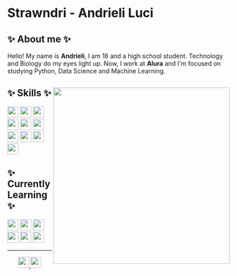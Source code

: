 <h1> Strawndri - Andrieli Luci </h1>

<section>  
  <div>
  <h2>✨ About me ✨</h2> 
  <p>
    Hello! My name is <b>Andrieli</b>, I am 18 and a high school student. Technology and Biology do my eyes light up. Now, I work at <b>Alura</b> and I'm focused on studying Python, Data Science and Machine Learning.
  </p>
</div>
</section>

<section> 
  <img align="right" width="400px" src="https://thumbs.gfycat.com/RepulsiveVagueCurassow-size_restricted.gif" />
  <h2>✨ Skills ✨</h2>
  <div>
    <img height="25em" src="https://img.shields.io/badge/HTML5-abf285?style=for-the-badge&logo=html5&logoColor=22272E">
    <img height="25em" src="https://img.shields.io/badge/CSS3-abf285?style=for-the-badge&logo=css3&logoColor=22272E">
    <img height="25em" src="https://img.shields.io/badge/Sass-abf285?style=for-the-badge&logo=sass&logoColor=22272E" />
    <img height="25em" src="https://img.shields.io/badge/Python-abf285?style=for-the-badge&logo=python&logoColor=22272E">
    <img height="25em" src="https://img.shields.io/badge/Figma-abf285?style=for-the-badge&logo=figma&logoColor=22272E" />
    <img height="25em" src="https://img.shields.io/badge/GIT-abf285?style=for-the-badge&logo=git&logoColor=22272E" />
    <img height="25em" src="https://img.shields.io/badge/MySQL-abf285?style=for-the-badge&logo=mysql&logoColor=22272E" />
    <img height="25em" src="https://img.shields.io/badge/PostgreSQL-abf285?style=for-the-badge&logo=postgresql&logoColor=22272E" />
    <img height="25em" src="https://img.shields.io/badge/PowerBI-abf285?style=for-the-badge&logo=Power%20BI&logoColor=22272E" />
    <img height="25em" src="https://img.shields.io/badge/Tableau-abf285?style=for-the-badge&logo=Tableau&logoColor=22272E" />
  </div>

  <h2>✨ Currently Learning ✨</h2>
  <div>
    <img height="25em" src="https://img.shields.io/badge/R-f2a2b7?style=for-the-badge&logo=R&logoColor=22272E" />
    <img height="25em" src="https://img.shields.io/badge/Pandas-f2a2b7?style=for-the-badge&logo=pandas&logoColor=22272E" />
    <img height="25em" src="https://img.shields.io/badge/Numpy-f2a2b7?style=for-the-badge&logo=numpy&logoColor=22272E" />
    <img height="25em" src="https://img.shields.io/badge/scikit_learn-f2a2b7?style=for-the-badge&logo=scikit-learn&logoColor=22272E" />
    <img height="25em" src="https://img.shields.io/badge/Django-f2a2b7?style=for-the-badge&logo=django&logoColor=22272E" />
    <img height="25em" src="https://img.shields.io/badge/OpenCV-f2a2b7?style=for-the-badge&logo=OpenCV&logoColor=22272E" />
  </div>  
  
  <hr>
  <div align="center">
    <a href="mailto:andrieliluci@gmail.com">
      <img height="25em" src="https://img.shields.io/badge/Gmail-bf637c?style=for-the-badge&logo=gmail&logoColor=f2f2f2"/> 
    </a>
    <a href="https://www.linkedin.com/in/andrieli-luci/" target="_blank">
      <img height="25em" src="https://img.shields.io/badge/LinkedIn-bf637c?style=for-the-badge&logo=linkedin&logoColor=f2f2f2"/>
    </a>
  </div>  
</section>
